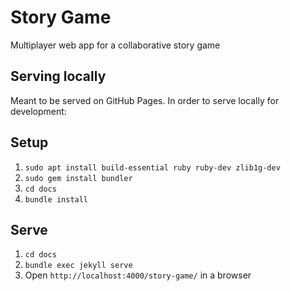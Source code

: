 # Story Game

Multiplayer web app for a collaborative story game

## Serving locally

Meant to be served on GitHub Pages. In order to serve locally for development:

## Setup

1. `sudo apt install build-essential ruby ruby-dev zlib1g-dev`
2. `sudo gem install bundler`
3. `cd docs`
4. `bundle install`

## Serve

1. `cd docs`
2. `bundle exec jekyll serve`
3. Open `http://localhost:4000/story-game/` in a browser
